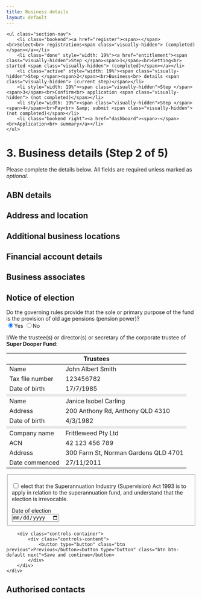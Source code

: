 ```yaml
---
title: Business details
layout: default
---
```

<div class="progress-container">
	<div class="progress-bar">
		<span id="progress-percent" role="progressbar" aria-valuetext="step 2 of 5 steps" style="width:40%"></span>
	</div><!-- meter -->

	<ul class="section-nav">
		<li class="bookend"><a href="register"><span>‹</span><br>Select<br> registrations<span class="visually-hidden"> (completed)</span></a></li>
		<li class="done" style="width: 19%"><a href="entitlement"><span class="visually-hidden">Step </span><span>1</span><br>Getting<br> started <span class="visually-hidden"> (completed)</span></a></li>
		<li class="active" style="width: 19%"><span class="visually-hidden">Step </span><span>2</span><br>Business<br> details <span class="visually-hidden"> (current step)</span></li>
		<li style="width: 19%"><span class="visually-hidden">Step </span><span>3</span><br>Confirm<br> application <span class="visually-hidden"> (not completed)</span></li>
		<li style="width: 19%"><span class="visually-hidden">Step </span><span>4</span><br>Pay<br> &amp; submit <span class="visually-hidden"> (not completed)</span></li>
		<li class="bookend right"><a href="dashboard"><span>›</span><br>Application<br> summary</a></li>
	</ul>
</div>
<h1 id="heading" tabindex="-1">3. Business details <span>(Step 2 of 5)</span></h1>
<p>Please complete the details below. All fields are required unless marked as <em>optional</em>.</p>


<div id="section1" class="sub-section-container">
	<h2>ABN details</h2>
	<div class="sub-section-content">
	</div>
</div>
<div id="section2" class="sub-section-container">
	<h2>Address and location</h2>
	<div class="sub-section-content">
	</div>
</div>
<div id="section3" class="sub-section-container">
	<h2>Additional business locations</h2>
	<div class="sub-section-content">
	</div>
</div>
<div id="section4" class="sub-section-container">
	<h2>Financial account details</h2>
	<div class="sub-section-content">
	</div>
</div>
<div id="section5" class="sub-section-container">
	<h2>Business associates</h2>
	<div class="sub-section-content">
	</div>
</div>

<div id="section2" class="sub-section-container sub-section-open">
	<h2>Notice of election</h2>
	<div class="sub-section-content">
		<div class="grid-row">
			<div class="col10">
				<label for="pension-power" class="input">Do the governing rules provide that the sole or primary purpose of the fund is the provision of old age pensions (pension power)?</label>
				<div class="radio-toggle">
					<label class="on label-left" for="pension-power-yes"><input id="pension-power-yes" type="radio" name="pension-power" checked><span>Yes</span></label>
					<label class="off label-right" for="pension-power-no"><input id="pension-power-no" type="radio" name="pension-power"><span>No</span></label>
				</div>
			</div>
		</div>
		<div class="confirmation">
			<div class="grid-row">
				<!-- <h3>Superannuation Industry (Supervision) Act 1993</h3> -->
				<p class="label">I/We the trustee(s) or director(s) or secretary of the corporate trustee of <strong>Super Dooper Fund</strong>:</p>
				<table class="no-margin">
					<thead>
						<tr>
							<th colspan="2">Trustees</th>
						</tr>
					</thead>
					<tbody>
						<tr>
							<td class="field-name">Name</td>
							<td class="input-value">John Albert Smith</td>
						</tr>
						<tr>
							<td class="field-name">Tax file number</td>
							<td class="input-value">123456782</td>
						</tr>
						<tr>
							<td class="field-name" style="border-bottom: 7px solid #e7e7e7;">Date of birth</td>
							<td class="input-value" style="border-bottom: 7px solid #e7e7e7;">17/7/1985</td>
						</tr>
						<tr>
							<td class="field-name">Name</td>
							<td class="input-value">Janice Isobel Carling</td>
						</tr>
						<tr>
							<td class="field-name">Address</td>
							<td class="input-value">200 Anthony Rd, Anthony QLD 4310</td>
						</tr>
						<tr>
							<td class="field-name" style="border-bottom: 7px solid #e7e7e7;">Date of birth</td>
							<td class="input-value" style="border-bottom: 7px solid #e7e7e7;">4/3/1982</td>
						</tr>
						<tr>
							<td class="field-name">Company name</td>
							<td class="input-value">Frittleweed Pty Ltd</td>
						</tr>
						<tr>
							<td class="field-name">ACN</td>
							<td class="input-value">42 123 456 789</td>
						</tr>
						<tr>
							<td class="field-name">Address</td>
							<td class="input-value">300 Farm St, Norman Gardens QLD 4701</td>
						</tr>
						<tr>
							<td class="field-name">Date commenced</td>
							<td class="input-value">27/11/2011</td>
						</tr>
					</tbody>
				</table>
			</div>
			<fieldset class="grid-row margin-bottom-075">
				<div class="grid-row custom-controls">
					<p>
						<input type="checkbox" value="declare" id="declare">
						<label for="declare">elect that the Superannuation Industry (Supervision) Act 1993 is to apply in relation to the superannuation fund, and understand that the election is irrevocable.</label>
					</p>
				</div>
				<div class="grid-row">
					<label for="election-date">Date of election</label>
					<div>
						<input type="date" id="election-date" class="date" />
					</div>
				</div>
			</fieldset>
		</div>
		
		<div class="controls-container">
			<div class="controls-content">
				<button type="button" class="btn previous">Previous</button><button type="button" class="btn btn-default next">Save and continue</button>
			</div>
		</div>
	</div>
</div>

<div id="section1" class="sub-section-container">
	<h2>Authorised contacts</h2>
	<div class="sub-section-content">
	</div>
</div>
